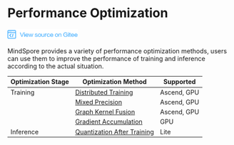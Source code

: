 # Performance Optimization

<a href="https://gitee.com/mindspore/docs/blob/r1.2/docs/programming_guide/source_en/performance_optimization.md" target="_blank"><img src="./_static/logo_source.png"></a>

MindSpore provides a variety of performance optimization methods, users can use them to improve the performance of training and inference according to the actual situation.

| Optimization Stage | Optimization Method | Supported |
| --- | --- | --- |
| Training | [Distributed Training](https://www.mindspore.cn/tutorial/training/en/r1.2/advanced_use/distributed_training_tutorials.html) | Ascend, GPU |
| | [Mixed Precision](https://www.mindspore.cn/tutorial/training/en/r1.2/advanced_use/enable_mixed_precision.html) | Ascend, GPU |
| | [Graph Kernel Fusion](https://www.mindspore.cn/tutorial/training/en/r1.2/advanced_use/enable_graph_kernel_fusion.html) | Ascend, GPU |
| | [Gradient Accumulation](https://www.mindspore.cn/tutorial/training/en/r1.2/advanced_use/apply_gradient_accumulation.html) | GPU |
| Inference | [Quantization After Training](https://www.mindspore.cn/tutorial/lite/en/r1.2/use/post_training_quantization.html) | Lite |

